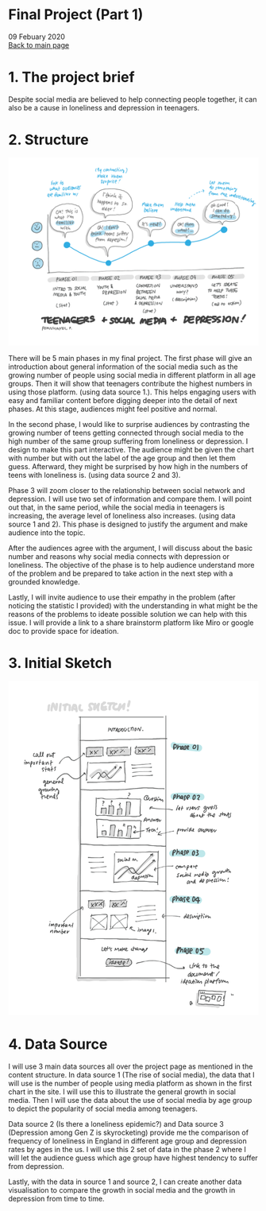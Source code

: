 # Final Project (Part 1)
09 Febuary 2020
<br>
[Back to main page](/README.md)


# 1. The project brief

<p>
Despite social media are believed to help connecting people together, it can also be a cause in loneliness and depression in teenagers.</p>


# 2. Structure

![Screenshot](part1_1.png)

<p>
There will be 5 main phases in my final project.  The first phase will give an introduction about general information of the social media such as the growing number of people using social media in different platform in all age groups.  Then it will show that teenagers contribute the highest numbers in using those platform. (using data source 1.). This helps engaging users with easy and familiar content before digging deeper into the detail of next phases.  At this stage, audiences might feel positive and normal.</p>

<p>
In the second phase, I would like to surprise audiences by contrasting the growing number of teens getting connected through social media to the high number of the same group suffering from loneliness or depression.  I design to make this part interactive.  The audience might be given the chart with number but with out the label of the age group and then let them guess.  Afterward, they might be surprised by how high in the numbers of teens with loneliness is. (using data source 2 and 3).</p>

<p>
Phase 3 will zoom closer to the relationship between social network and depression.  I will use two set of information and compare them.  I will point out that, in the same period, while the social media in teenagers is increasing, the average level of loneliness also increases. (using data source 1 and 2).  This phase is designed to justify the argument and make audience into the topic.</p>

<p>
After the audiences agree with the argument, I will discuss about the basic number and reasons why social media connects with depression or loneliness.  The objective of the phase is to help audience understand more of the problem and be prepared to take action in the next step with a grounded knowledge.
</p>

<p>
Lastly, I will invite audience to use their empathy in the problem (after noticing the statistic I provided) with the understanding in what might be the reasons of the problems to ideate possible solution we can help with this issue.  I will provide a link to a share brainstorm platform like Miro or google doc to provide space for ideation.
</p>


# 3. Initial Sketch

![Screenshot](part1_2-01.png)

# 4. Data Source
<p>
I will use 3 main data sources all over the project page as mentioned in the content structure.  
In data source 1 (The rise of social media), the data that I will use is the number of people using media platform as shown in the first chart in the site.  I will use this to illustrate the general growth in social media.  Then I will use the data about the use of social media by age group to depict the popularity of social media among teenagers.
</p>

<p>
Data source 2 (Is there a loneliness epidemic?) and Data source 3 (Depression among Gen Z is skyrocketing) provide me the comparison of frequency of loneliness in England in different age group and depression rates by ages in the us.  I will use this 2 set of data in the phase 2 where I will let the audience guess which age group have highest tendency to suffer from depression.
</p>

<p>
Lastly, with the data in source 1 and source 2, I can create another data visualisation to compare the growth in social media and the growth in depression from time to time.
</p>
